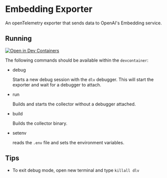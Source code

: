 # Embedding Exporter

An openTelemetry exporter that sends data to OpenAI's Embedding service.


## Running

[![Open in Dev Containers](https://img.shields.io/static/v1?label=Dev%20Containers&message=Open&color=blue&logo=visualstudiocode)](https://vscode.dev/redirect?url=vscode://ms-vscode-remote.remote-containers/cloneInVolume?url=https://github.com/droosma/opentelemetry-embedding-exporter)

The following commands should be available within the `devcontainer`:

- debug

  Starts a new debug session with the `dlv` debugger. This will start the exporter and wait for a debugger to attach.
- run

  Builds and starts the collector without a debugger attached.
- build

  Builds the collector binary.

- setenv

  reads the `.env` file and sets the environment variables.

## Tips

- To exit debug mode, open new terminal and type `killall dlv`